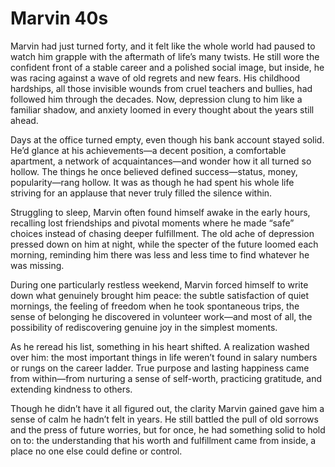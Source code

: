 # Marvin 40s

Marvin had just turned forty, and it felt like the whole world had paused to watch him grapple with the aftermath of life’s many twists. He still wore the confident front of a stable career and a polished social image, but inside, he was racing against a wave of old regrets and new fears. His childhood hardships, all those invisible wounds from cruel teachers and bullies, had followed him through the decades. Now, depression clung to him like a familiar shadow, and anxiety loomed in every thought about the years still ahead.

Days at the office turned empty, even though his bank account stayed solid. He’d glance at his achievements—a decent position, a comfortable apartment, a network of acquaintances—and wonder how it all turned so hollow. The things he once believed defined success—status, money, popularity—rang hollow. It was as though he had spent his whole life striving for an applause that never truly filled the silence within.

Struggling to sleep, Marvin often found himself awake in the early hours, recalling lost friendships and pivotal moments where he made “safe” choices instead of chasing deeper fulfillment. The old ache of depression pressed down on him at night, while the specter of the future loomed each morning, reminding him there was less and less time to find whatever he was missing.

During one particularly restless weekend, Marvin forced himself to write down what genuinely brought him peace: the subtle satisfaction of quiet mornings, the feeling of freedom when he took spontaneous trips, the sense of belonging he discovered in volunteer work—and most of all, the possibility of rediscovering genuine joy in the simplest moments.  

As he reread his list, something in his heart shifted. A realization washed over him: the most important things in life weren’t found in salary numbers or rungs on the career ladder. True purpose and lasting happiness came from within—from nurturing a sense of self-worth, practicing gratitude, and extending kindness to others.

Though he didn’t have it all figured out, the clarity Marvin gained gave him a sense of calm he hadn’t felt in years. He still battled the pull of old sorrows and the press of future worries, but for once, he had something solid to hold on to: the understanding that his worth and fulfillment came from inside, a place no one else could define or control.